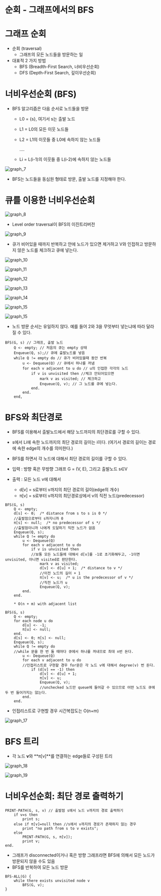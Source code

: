# 순회 - 그래프에서의 BFS



# 그래프 순회

- 순회 (traversal)
  - 그래프의 모든 노드들을 방문하는 일
- 대표적 2 가지 방법
  - BFS (Breadth-First Search, 너비우선순회)
  - DFS (Depth-First Search, 깊이우선순회)



# 너비우선순회 (BFS)

- BFS 알고리즘은 다음 순서로 노드들을 방문

  - L0 = {s}, 여기서 s는 출발 노드

  - L1 = L0의 모든 이웃 노드들

  - L2 = L1의 이웃들 중 L0에 속하지 않는 노드들

    ....

  - Li  = L(i-1)의 이웃들 중 L(i-2)에 속하지 않는 노드들



![graph_7](images/graph_7.PNG)



- BFS는 노드들을 동심원 형태로 방문, 출발 노드를 지정해야 한다.



# 큐를 이용한 너비우선순회

![graph_8](images/graph_8.PNG)



- Level order traversal이 BFS의 이진트리버전



![graph_9](images/graph_9.PNG)

- 큐가 비어있을 때까지 반복하고 안에 노드가 있으면 제거하고 V와 인접하고 방문하지 않은 노드를 체크하고 큐에 넣는다.



![graph_10](images/graph_10.PNG)



![graph_11](images/graph_11.PNG)



![graph_12](images/graph_12.PNG)



![graph_13](images/graph_13.PNG)



![graph_14](images/graph_14.PNG)

![graph_15](images/graph_15.PNG)



![graph_15](images/graph_16.PNG)

- 노드 방문 순서는 유일하지 않다. 예를 들어 2와 3을 무엇부터 넣는냐에 따라 달라질 수 있다.



```
BFS(G, s) // 그래프, 출발 노드
	Q <- empty; // 처음의 큐는 empty 상태
	Enqueue(Q, s);// 큐에 출발노드를 넣음
	while Q != empty do // 큐가 비어있을때 동안 반복
		u <- Dequeue(Q) // 큐에서 하나를 꺼냄 
		for each v adjacent to u do // u의 인접한 각각의 노드
			if v is unvisited then //체크 안되어있으면
				mark v as visited; // 체크하고
				Enqueue(Q, v); // 그 노드를 큐에 넣는다.
			end.
		end.
	end,
```



# BFS와 최단경로

- BFS를 이용해서 출발노드에서 해당 노드까지의 최단경로를 구할 수 있다.

- s에서 Li에 속한 노드까지의 최단 경로의 길이는 i이다. (여기서 경로의 길이는 경로에 속한 edge의 개수를 의미한다.)
- BFS를 하면서 각 노드에 대해서 최단 경로의 길이를 구할 수 있다.

- 입력 : 방향 혹은 무방향 그래프 G = (V, E), 그리고 출발노드 s∈V
- 출력 : 모든 노드 v에 대해서
  - d[v] = s로부터 v까지의 최단 경로의 길이(edge의 개수)
  - π[v] = s로부터 v까지의 최단경로상에서 v의 직전 노드(predecessor)



```
BFS(G, s)
	Q <- empty;
	d[s] <- 0;  /* distance from s to s is 0 */
	//출발점으로부터 s까지니까 0
	π[s] <- null;  /* no predecessor of s */
	//출발점이니까 나에게 도달하기 직전 노드가 없음
	Enqueue(Q, s);
	while Q != empty do
		u <- Dequeue(Q)
		for each v adjacent to u do
			if v is unvisited then
			//보통 모든 노드들에 대해서 d[v]를 -1로 초기화해두고, -1이면 unvisited, 아니면 visited로 판단한다.
				mark v as visited;
				d[v] <- d[u] + 1;  /* distance to v */
				//이전 노드의 길이 + 1
				π[v] <- u;  /* u is the predecessor of v */
				//직전 노드가 u
				Enqueue(Q, v);
		end.
	end.		
	
	* O(n + m) with adjacent list
```



```
BFS(G, s)
	Q <- empty;
	for each node u do
		d[u] <- -1;
		π[u] <- null;
	end.
	d[s] <- 0; π[s] <- null;
	Enqueue(Q, s);
	while Q != empty do
	//while 문을 한 번 돌 때마다 큐에서 하나를 꺼내므로 최대 n번 돈다.
		u <- Dequeue(Q)
		for each v adjacent to u do 
		//인접리스트로 구현할 경우 for문은 각 노드 v에 대해서 degree(v) 번 돈다.
			if (d[v] == -1) then
				d[v] <- d[u] + 1;
				π[v] <- u;
				Enqueue(Q, v);
				//unchecked 노드만 queue에 들어갈 수 있으므로 어떤 노드도 큐에 두 번 들어가지는 않는다.
		end.
	end.
```

- 인접리스트로 구현할 경우 시간복잡도는 O(n+m)



![graph_17](images/graph_17.PNG)



# BFS 트리

- 각 노드 **v**와 **π[v]**를 연결하는 edge들로 구성된 트리



![graph_18](images/graph_18.PNG)



![graph_19](images/graph_19.PNG)



# 너비우선순회: 최단 경로 출력하기

```
PRINT-PATH(G, s, v) // 출발점 s에서 노드 v까지의 경로 출력하기
	if v=s then
		print s;
	else if π[v]=null then //s에서 v까지의 경로가 존재하지 않는 경우
		print "no path from s to v exists";
	else
		PRINT-PATH(G, s, π[v]);
		print v;
end.
```



- 그래프가 disconnected이거나 혹은 방향 그래프라면 BFS에 의해서 모든 노드가 방문되지 않을 수도 있음
- BFS를 반복하여 모든 노드 방문

```
BFS-ALL(G) {
	while there exists unvisited node v
		BFS(G, v);
}
```

